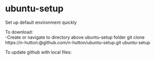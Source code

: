 ubuntu-setup
============

Set up default environment quickly

To download:  
	-Create or navigate to directory above ubuntu-setup folder 
	git clone https://n-hutton:<PASSWORD>@github.com/n-hutton/ubuntu-setup.git ubuntu-setup

To update github with local files:

